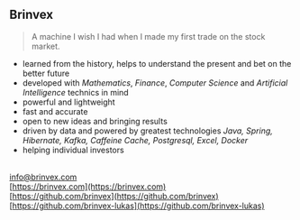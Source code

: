 ## Brinvex 
> A machine I wish I had when I made my first trade on the stock market.

- learned from the history, helps to understand the present and bet on the better future
- developed with _Mathematics_, _Finance_, _Computer Science_ and _Artificial Intelligence_ technics in mind
- powerful and lightweight
- fast and accurate
- open to new ideas and bringing results
- driven by data and powered by greatest technologies _Java, Spring, Hibernate, Kafka, Caffeine Cache, Postgresql, Excel, Docker_
- helping individual investors

<br/> [info@brinvex.com](mailto:info@brinvex.com)
<br/> [https://brinvex.com](https://brinvex.com)
<br/> [https://github.com/brinvex](https://github.com/brinvex)
<br/> [https://github.com/brinvex-lukas](https://github.com/brinvex-lukas)
